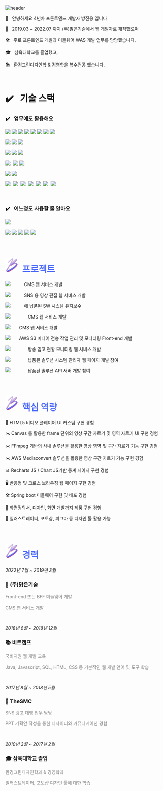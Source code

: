 ![header](https://capsule-render.vercel.app/api?type=waving&color=0:C2306C,100:5571FD&height=180&text=간결함을%20좋아하는%20Front-end%20Developer&fontSize=35&fontColor=fff&fontAlignY=35&animation=twinkling)

<!-- 
    *************
    ************* 기술 스택
    *************
 -->
 <p align="">👋 &nbsp 안녕하세요 4년차 프론트엔드 개발자 방진웅 입니다</p>
 
 <p align="">🏢 &nbsp 2019.03 ~ 2022.07 까지 (주)맑은기술에서 웹 개발자로 재직했으며</p>

 <p align="">🛠 &nbsp 주로 프론트엔드 개발과 미들웨어 WAS 개발 업무를 담당했습니다.</p>
 <p align="">🎓 &nbsp 삼육대학교를 졸업했고,</p>
 <p align="">📚 &nbsp 환경그린디자인학 & 경영학을 복수전공 했습니다.</p>

<!-- 
    *************
    ************* 기술 스택
    *************
 -->
<br/>
<h1 align="">
<!-- <img src="./mix_crop.png" width="40px" /> -->
✔️ 
<span>&nbsp 기술 스택</span></h1>
<h3 align="">✔️ &nbsp 업무에도 활용해요</h3>


<p align=""><img src="https://img.shields.io/badge/JavaScript-F03C87?style=flat&logo=JavaScript&logoColor=yellow"/>&nbsp<img src="https://img.shields.io/badge/Typescript-F03C87?style=flat&logo=Typescript&logoColor=5571FD"/>&nbsp<img src="https://img.shields.io/badge/React-F03C87?style=flat&logo=React&logoColor=61DAFB"/>&nbsp<img src="https://img.shields.io/badge/Redux-F03C87?style=flat&logo=redux&logoColor=764ABC"/>&nbsp<img src="https://img.shields.io/badge/Mobx-F03C87?style=flat&logo=mobx&logoColor=FF9955"/>&nbsp<img src="https://img.shields.io/badge/NextJS-F03C87?style=flat&logo=next.js&logoColor=000000"/>&nbsp<img src="https://img.shields.io/badge/Electron-F03C87?style=flat&logo=electron&logoColor=47848F"/>&nbsp<img src="https://img.shields.io/badge/Webpack-F03C87?style=flat&logo=webpack&logoColor=8DD6F9"/>&nbsp
</p>
<p align=""><img src="https://img.shields.io/badge/Tailwind CSS-F03C87?style=flat&logo=Tailwind CSS&logoColor=06B6D4"/>&nbsp<img src="https://img.shields.io/badge/Bootstrap-F03C87?style=flat&logo=Bootstrap&logoColor=7952B3"/>&nbsp<img src="https://img.shields.io/badge/Material UI-F03C87?style=flat&logo=mui&logoColor=007FFF"/>&nbsp
</p>
<p align="">
<img src="https://img.shields.io/badge/Java-5571FD?style=flat&logo=openjdk&logoColor=white"/>&nbsp<img src="https://img.shields.io/badge/Spring Boot-5571FD?style=flat&logo=spring boot&logoColor=green"/>&nbsp<img src="https://img.shields.io/badge/Spring Security-5571FD?style=flat&logo=spring security&logoColor=green"/>
</p>

<p align="">
<img src="https://img.shields.io/badge/Oracle-5571FD?style=flat&logo=Oracle&logoColor=F80000"/>&nbsp
<img src="https://img.shields.io/badge/MySQL-5571FD?style=flat&logo=mysql&logoColor=4479A1"/>&nbsp<img src="https://img.shields.io/badge/Tibero-5571FD?style=flat&logo=tibero&logoColor=4479A1"/>&nbsp
</p>

<p align="">
<img src="https://img.shields.io/badge/Apache Tomcat-5571FD?style=flat&logo=Apache Tomcat&logoColor=F8DC75"/>&nbsp<img src="https://img.shields.io/badge/Nginx-5571FD?style=flat&logo=nginx&logoColor=green"/>&nbsp
</p>
<p align="">
<img src="https://img.shields.io/badge/AWS S3-232F3E?style=flat&logo=amazon aws&logoColor=yellow"/>&nbsp
<img src="https://img.shields.io/badge/AWS Cloudfront-232F3E?style=flat&logo=amazon aws&logoColor=yellow"/>&nbsp
<img src="https://img.shields.io/badge/AWS Amplify-232F3E?style=flat&logo=amazon aws&logoColor=yellow"/>&nbsp
<img src="https://img.shields.io/badge/AWS EC2 Linux-232F3E?style=flat&logo=amazon aws&logoColor=yellow"/>&nbsp
<img src="https://img.shields.io/badge/AWS Mediaconvert-232F3E?style=flat&logo=amazon aws&logoColor=yellow"/>&nbsp
<img src="https://img.shields.io/badge/AWS Lambda-232F3E?style=flat&logo=amazon aws&logoColor=yellow"/>&nbsp
<img src="https://img.shields.io/badge/AWS EventBridge-232F3E?style=flat&logo=amazon aws&logoColor=yellow"/>&nbsp
</p>

<br/>

<h3 align="">✔️  &nbsp 어느정도 사용할 줄 알아요</h3>
<p align="">
<img src="https://img.shields.io/badge/Recoil-F03C87?style=flat&logo=&logoColor=2496ED"/>&nbsp
</p>
<p align=""><img src="https://img.shields.io/badge/NodeJS-5571FD?style=flat&logo=node.js&logoColor=339933"/>&nbsp<img src="https://img.shields.io/badge/GrapghQL-5571FD?style=flat&logo=graphql&logoColor=E10098"/>&nbsp<img src="https://img.shields.io/badge/Docker-5571FD?style=flat&logo=docker&logoColor=2496ED"/>&nbsp<img src="https://img.shields.io/badge/Redis-5571FD?style=flat&logo=redis&logoColor=DC382D"/>&nbsp<img src="https://img.shields.io/badge/Jenkins-5571FD?style=flat&logo=jenkins&logoColor=D24939"/>&nbsp
</p>


<!-- 
    *************
    ************* 진행 프로젝트
    *************
 -->
<br />
<h1 align=""><img src="./mix_crop.png" width="40px" /><span style="color: #5571FD;">&nbsp 프로젝트</span></h1>

<p align=""><img src="https://img.shields.io/badge/WKBL-F03C87?style=flat&logo=wkbl&logoColor=2496ED"/>&nbsp&nbsp&nbsp&nbsp&nbsp&nbsp&nbsp&nbsp&nbsp&nbsp CMS 웹 서비스 개발</p>
<p align=""><img src="https://img.shields.io/badge/WKBL-F03C87?style=flat&logo=wkbl&logoColor=2496ED"/>&nbsp&nbsp&nbsp&nbsp&nbsp&nbsp&nbsp&nbsp&nbsp&nbsp SNS 용 영상 편집 웹 서비스 개발</p>
<p align=""><img src="https://img.shields.io/badge/WKBL-F03C87?style=flat&logo=wkbl&logoColor=2496ED"/>&nbsp&nbsp&nbsp&nbsp&nbsp&nbsp&nbsp&nbsp&nbsp&nbsp 에 납품된 SW 시스템 유지보수</p>
<p align=""><img src="https://img.shields.io/badge/KBO-blue?style=flat&logo=wkbl&logoColor=2496ED"/>&nbsp&nbsp&nbsp&nbsp&nbsp&nbsp&nbsp&nbsp&nbsp&nbsp&nbsp&nbsp&nbsp CMS 웹 서비스 개발</p>
<p align=""><img src="https://img.shields.io/badge/K%20league-red?style=flat&logo=wkbl&logoColor=2496ED"/>&nbsp&nbsp&nbsp&nbsp&nbsp&nbsp CMS 웹 서비스 개발</p>
<p align=""><img src="https://img.shields.io/badge/K%20league-red?style=flat&logo=wkbl&logoColor=2496ED"/>&nbsp&nbsp&nbsp&nbsp&nbsp&nbsp AWS S3 미디어 전송 작업 관리 및 모니터링 Front-end 개발</p>
<p align=""><img src="https://img.shields.io/badge/KBS-grey?style=flat&logo=wkbl&logoColor=2496ED"/>&nbsp&nbsp&nbsp&nbsp&nbsp&nbsp&nbsp&nbsp&nbsp&nbsp&nbsp&nbsp&nbsp 방송 입고 현황 모니터링 웹 서비스 개발</p>
<p align=""><img src="https://img.shields.io/badge/KBS-grey?style=flat&logo=wkbl&logoColor=2496ED"/>&nbsp&nbsp&nbsp&nbsp&nbsp&nbsp&nbsp&nbsp&nbsp&nbsp&nbsp&nbsp&nbsp 납품된 솔루션 시스템 관리자 웹 페이지 개발 참여</p>
<p align=""><img src="https://img.shields.io/badge/KBS-grey?style=flat&logo=wkbl&logoColor=2496ED"/>&nbsp&nbsp&nbsp&nbsp&nbsp&nbsp&nbsp&nbsp&nbsp&nbsp&nbsp&nbsp&nbsp 납품된 솔루션 API 서버 개발 참여</p>


<!-- 
    *************
    ************* 핵심 역량
    *************
 -->
<br />
<h1 align=""><img src="./mix_crop.png" width="40px" /><span style="color: #5571FD;">&nbsp 핵심 역량</span></h1>
<!-- <h1 align="center"><img src="./mix_crop.png" width="40px" />&nbsp Core Competency</h1> -->

<p align="">🎥 HTML5 비디오 플레이어 UI 커스텀 구현 경험</p>
<p align="">✂️ Canvas 를 활용한 frame 단위의 영상 구간 자르기 및 영역 자르기 UI 구현 경험</p>
<p align="">✂️ FFmpeg 기반의 사내 솔루션을 활용한 영상 영역 및 구간 자르기 기능 구현 경험</p>
<p align="">✂️ AWS Mediaconvert 솔루션을 활용한 영상 구간 자르기 기능 구현 경험</p>
<p align="">📊 Recharts JS / Chart JS기반 통계 페이지 구현 경험</p>
<p align="">🖥 반응형 및 크로스 브라우징 웹 페이지 구현 경험</p>
<p align="">🛠 Spring boot 미들웨어 구현 및 배포 경험</p>
<p align="">🎨 화면정의서, 디자인, 화면 개발까지 제품 구현 경험</p>
<p align="">🎨 일러스트레이터, 포토샵, 피그마 등 디자인 툴 활용 가능</p>

<!-- 
    *************
    ************* 경력
    *************
 -->
<br />
<h1 align=""><img src="./mix_crop.png" width="40px" /><span style="color: #5571FD;">&nbsp 경력</span></h1>

_<p align="">2022년 7월 ~ 2019년 3월</p>_

<h3 align="">🏢 (주)맑은기술</h3>
<p align="" style="color: grey">Front-end 또는 BFF 미들웨어 개발</p>
<p align="" style="color: grey">CMS 웹 서비스 개발</p>

<br/>

_<p align="">2018년 6월 ~ 2018년 12월</p>_
<h3 align="">📚 비트캠프</h3>
<p align="" style="color: grey">국비지원 웹 개발 교육</p>
<p align="" style="color: grey">Java, Javascript, SQL, HTML, CSS 등 기본적인 웹 개발 언어 및 도구 학습</p>

<br/>

_<p align="">2017년 8월 ~ 2018년 5월</p>_
<h3 align="">🏢 TheSMC</h3>
<p align="" style="color: grey">SNS 광고 대행 업무 담당</p>
<p align="" style="color: grey">PPT 기획안 작성을 통한 디자이너와 커뮤니케이션 경험</p>

<br/>

_<p align="">2010년 3월 ~ 2017년 2월</p>_
<h3 align="">🎓 삼육대학교 졸업</h3>
<p align="" style="color: grey">환경그린디자인학과 & 경영학과</p>
<p align="" style="color: grey">일러스트레이터, 포토샵 디자인 툴에 대한 학습</p>

